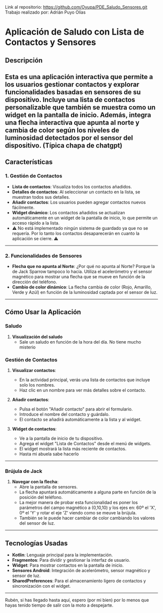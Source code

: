Link al repositorio: https://github.com/Oyupa/PDE_Saludo_Sensores.git
Trabajo realizado por: Adrián Puyo Olías

# **Aplicación de Saludo con Lista de Contactos y Sensores**

## **Descripción**
Esta es una aplicación interactiva que permite a los usuarios gestionar contactos y explorar funcionalidades basadas en sensores de su dispositivo. Incluye una lista de contactos personalizable que también se muestra como un widget en la pantalla de inicio. Además, integra una flecha interactiva que apunta al norte y cambia de color según los niveles de luminosidad detectados por el sensor del dispositivo.
(Típica chapa de chatgpt)
---

## **Características**

### **1. Gestión de Contactos**
- **Lista de contactos**: Visualiza todos los contactos añadidos.
- **Detalles de contactos**: Al seleccionar un contacto en la lista, se muestran todos sus detalles.
- **Añadir contactos**: Los usuarios pueden agregar contactos nuevos fácilmente.
- **Widget dinámico**: Los contactos añadidos se actualizan automáticamente en un widget de la pantalla de inicio, lo que permite un acceso rápido a la lista.
- ⚠️ No está implementado ningún sistema de guardado ya que no se requería. Por lo tanto los contactos desaparecerán en cuanto la aplicación se cierre. ⚠️
---

### **2. Funcionalidades de Sensores**
- **Flecha que no apunta al Norte**: ¿Por qué no apunta al Norte? Porque la de Jack Sparrow tampoco lo hacía. Utiliza el acelerómetro y el sensor magnético para mostrar una flecha que se mueve en función de la dirección del teléfono.
- **Cambio de color dinámico**: La flecha cambia de color (Rojo, Amarillo, Verde y Azúl) en función de la luminosidad captada por el sensor de luz. 

---

## **Cómo Usar la Aplicación**

### **Saludo**

1. **Visualización del saludo**
    - Sale un saludo en función de la hora del día. No tiene mucho misterio

### **Gestión de Contactos**

1. **Visualizar contactos**:
    - En la actividad principal, verás una lista de contactos que incluye solo los nombres.
    - Haz clic en un nombre para ver más detalles sobre el contacto.

2. **Añadir contactos**:
    - Pulsa el botón "Añadir contacto" para abrir el formulario.
    - Introduce el nombre del contacto y guárdalo.
    - El contacto se añadirá automáticamente a la lista y al widget.

3. **Widget de contactos**:
    - Ve a la pantalla de inicio de tu dispositivo.
    - Agrega el widget "Lista de Contactos" desde el menú de widgets.
    - El widget mostrará la lista más reciente de contactos.
    - Hasta mi abuela sabe hacerlo

---

### **Brújula de Jack**
1. **Navegar con la flecha**:
    - Abre la pantalla de sensores.
    - La flecha apuntará automáticamente a alguna parte en función de la posición del teléfono.
    - La mejor manera de probar esta funcionalidad es poner los parámetros del campo magnético a (0,10,10) y los ejes en: 60º el 'X', 0º el 'Y' y rotar el eje 'Z' viendo como se meuve la brújula.
    - También se le puede hacer cambiar de color cambiando los valores del sensor de luz.


---

## **Tecnologías Usadas**
- **Kotlin**: Lenguaje principal para la implementación.
- **Fragmentos**: Para dividir y gestionar la interfaz de usuario.
- **Widget**: Para mostrar contactos en la pantalla de inicio.
- **Sensores Android**: Integración de acelerómetro, sensor magnético y sensor de luz.
- **SharedPreferences**: Para el almacenamiento ligero de contactos y sincronización con el widget.

---

Rubén, si has llegado hasta aquí, espero (por mi bien) por lo menos que hayas tenido tiempo de salir con la moto a despejarte.
